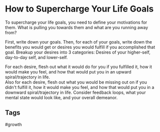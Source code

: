 # How to Supercharge Your Life Goals

To supercharge your life goals, you need to define your motivations for them. What is pulling you towards them and what are you running away from? 

First, write down your goals. Then, for each of your goals, write down the benefits you would get or desires you would fulfill if you accomplished that goal. Breakup your desires into 3 categories: Desires of your higher-self, day-to-day self, and lower-self.  

For each desire, flesh out what it would do for you if you fulfilled it, how it would make you feel, and how that would put you in an upward spiral/trajectory in life.  
Also for each desire, flesh out what you would be missing out on if you didn't fulfill it, how it would make you feel, and how that would put you in a downward spiral/trajectory in life. Consider feedback loops, what your mental state would look like, and your overall demeanor.  

## Tags
#growth
